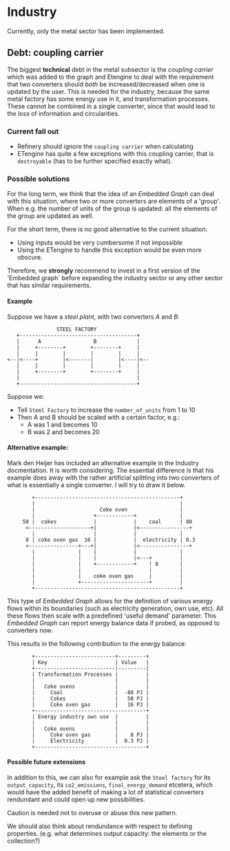 # Industry

Currently, only the metal sector has been implemented.

## Debt: coupling carrier

The biggest **technical** debt in the metal subsector is the *coupling carrier*
which was added to the graph and Etengine to deal with the requirement that two
converters should *both* be increased/decreased when one is updated by the
user. This is needed for the industry, because the same metal factory has some
energy use in it, and transformation processes. These cannot be combined in a 
single converter, since that would lead to the loss of information and 
circularities.

### Current fall out

* Refinery should ignore the `coupling carrier` when calculating 
* ETengine has quite a few exceptions with this coupling carrier, that is
  `destroyable` (has to be further specified exactly what).

### Possible solutions

For the long term, we think that the idea of an *Embedded Graph* can deal with
this situation, where two or more converters are elements of a 'group'. When e.g.
the number of units of the group is updated: all the elements of the group are
updated as well.

For the short term, there is no good alternative to the current situation.
* Using inputs would be very cumbersome if not impossible
* Using the ETengine to handle this exception would be even more obscure.

Therefore, we **strongly** recommend to invest in a first version of the
'Embedded graph` before expanding the industry sector or any other sector that
has similar requirements.

#### Example

Suppose we have a *steel plant*, with two converters *A* and *B*:

```
                STEEL FACTORY
   +--------------------------------------+
   |      A                 B             |
   |     +--------+        +--------+     |
   |     |        |        |        |     |
<--|<----+        |<-------|        |<----|<--
   |     |        |        |        |     |
   |     +--------+        +--------+     |
   |                                      |
   +--------------------------------------+
```

Suppose we:
* Tell `Steel Factory` to increase the `number_of_units` from 1 to 10
* Then A and B should be scaled with a certain factor, e.g.:
  * A was 1 and becomes 10
  * B was 2 and becomes 20

#### Alternative example: 

Mark den Heijer has included an alternative example
in the Industry docmentation. It is worth considering. The essential 
difference is that his example does away with the rather artificial 
splitting into two converters of what is essentially a single converter.
I will try to draw it below.

```
        +-----------------------------------------------+
        |                                               |
        |                     Coke oven                 |
        |                   +------------+              |
     58 |  cokes            |            |    coal      | 80
      <--------------------+|            |<----------------+
        |                   |            |              |
      8 | coke oven gas  16 |            |  electricity | 0.3
      <----------------+---+|            |<----------------+
        |              |    |            |              |
        |              |    |            |<---+         |
        |              |    +------------+    | 8       |
        |              |                      |         |
        |              |    coke oven gas     |         |
        |              +----------------------+         |
        +-----------------------------------------------+
```

This type of *Embedded Graph* allows for the definition 
of various energy flows within its boundaries (such as electricity 
generation, own use, etc). All these flows then scale with a 
predefined 'useful demand' parameter. This *Embedded Graph* 
can report energy balance data if probed, as opposed to 
converters now.

This results in the following contribution to the energy balance:

```
        +--------------------------+---------+
        | Key                      | Value   |
        +--------------------------|---------|
        | Transformation Processes |         |
        |                          |         |
        |   Coke ovens             |         |
        |     Coal                 |  -80 PJ |
        |     Cokes                |   58 PJ |
        |     Coke oven gas        |   16 PJ |
        +------------------------------------+
        | Energy industry own use  |         |
        |                          |         |
        |   Coke ovens             |         |
        |     Coke oven gas        |    8 PJ |
        |     Electricity          |  0.3 PJ |
        +------------------------------------+
```

#### Possible future extensions

In addition to this, we can also for example ask the `Steel factory` for its
`output_capacity`, its `co2_emissions`, `final_energy_demand` etcetera, 
which would have the added benefit of making a lot of statistical converters 
rendundant and could open up new possibilities.

Caution is needed not to overuse or abuse this new pattern.

We should also think about rendundance with respect to defining properties.
(e.g. what determines output capacity: the elements or the collection?)
